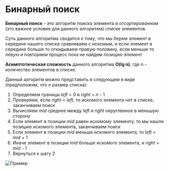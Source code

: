 Бинарный поиск
==============

**Бинарный поиск** - это алгоритм поиска элемента в *отсортированном* 
(это важное условие для данного алгоритма) списке элементов.

Суть данного алгоритма сводится к тому, что мы берем элемент в середине нашего списка сравниваем
с искомым, и если элемент в середине больше то откидываем правую половину, 
если меньше то левую и повторяем процесс пока не найдем позицию элемент

**Асимптотическая сложность** данного алгоритма **O(lg n)**, где n - количество элементов в списке. 

Данный алгоритм можно представить в следующем в виде (предположим, что *n* размер списка):
1. Определяем границы *left* = 0 и *right* = *n* - 1
2. Проверяем, если *right* < *left*, то искомого элемента нет в списке, заканчиваем поиск
3. Вычисляем *mid* среднее между *left* и *right* округленное в меньшую сторону
4. Если элемент в позиции *mid* равен искомому элементу, то мы нашли позицию искомого элемента, заканчиваем поиск
5. Если элемент в позиции *mid* меньше искомого элемента, то *left* = *mid* + 1
6. Иначе элемент в позиции *mid* больше искомого элемента, и *right* = *mid* - 1
7. Вернуться к шагу 2

![Пример](https://github.com/Gravonere/learn-algorithms/tree/main/images/binary_search.png)